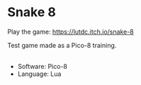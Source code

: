 # Snake 8

Play the game: https://lutdc.itch.io/snake-8

Test game made as a Pico-8 training.<br><br>

<ul>
  <li> Software: Pico-8
  <li> Language: Lua
<ul><br><br>
  
